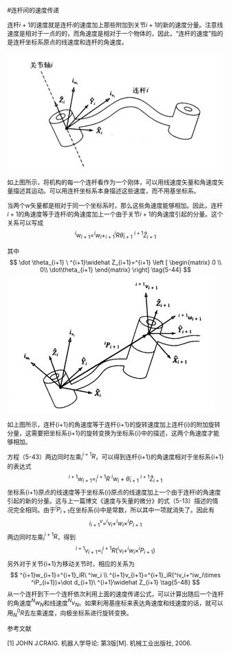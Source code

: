 #连杆间的速度传递

连杆$i+1$的速度就是连杆$i$的速度加上那些附加到关节$i+1$的新的速度分量。注意线速度是相对于一点的的，而角速度是相对于一个物体的，因此，“连杆的速度”指的是连杆坐标系原点的线速度和连杆的角速度。

![连杆的速度](image/连杆的速度.png)

如上图所示，将机构的每一个连杆看作为一个刚体，可以用线速度矢量和角速度矢量描述其运动。可以用连杆坐标系本身描述这些速度，而不用基坐标系。

当两个$w$矢量都是相对于同一个坐标系时，那么这些角速度能够相加。因此，连杆$i+1$的角速度等于连杆$i$的角速度加上一个由于关节$i+1$的角速度引起的分量。这个关系可以写成
$$
^iw_{i+1}=^iw_i+  _{i+1} ^i R \dot \theta _{i+1} \  ^{i+1}\widehat Z_{i+1}  
\tag{5-43}
$$

其中
$$
\dot \theta_{i+1}   \  ^{i+1}\widehat Z_{i+1}=^{i+1}
\left [
\begin{matrix}
0 \\
0\\
\dot\theta_{i+1}
\end{matrix}
\right]
\tag{5-44}
$$
![相连杆的速度矢量](image\相邻连杆的速度矢量.png)

如上图所示，连杆{i+1}的角速度等于连杆{i+1}的旋转速度加上连杆{i}的附加旋转分量，这需要把坐标系{i+1}的旋转变换为坐标系{i}中的描述，这两个角速度才能够相加。

方程（5-43）两边同时左乘$^{i+1}_{i}R$，可以得到连杆{i+1}的角速度相对于坐标系{i+1}的表达式
$$
^{i+1}w_{i+1}=^{i+1}_iR \ ^iw_i+\dot\theta_{i+1}\ ^{i+1}\widehat Z_{i+1}
\tag{5-45}
$$
坐标系{i+1}原点的线速度等于坐标系{i}原点的线速度加上一个由于连杆i的角速度引起的新的分量。这与上一篇博文《速度与矢量的微分》的式（5-13）描述的情况完全相同。由于$^iP_{i+1}$在坐标系{i}中是常数，所以其中一项就消失了。因此有
$$
i^v_{i+1}=^iv_i+^iw_{i}\times ^iP_{i+1}
\tag{5-46}
$$
两边同时左乘$^{i+1}_iR$，得到
$$
^{i+1}v_{i+1}=^{i+1}_iR(^iv_i+^iw_i\times^iP_{i+1})
\tag{5-47}
$$
另外对于关节{i+1}为移动关节时，相应的关系为
$$
^{i+1}w_{i+1}=^{i+1}_iR\  ^iw_i \\
^{i+1}v_{i+1}=^{i+1}_iR(^iv_i+^iw_i\times ^iP_{i+1})+\dot d_{i+1}\ ^{i+1}\widehat Z_{i+1}
\tag{5-48}
$$
从一个连杆到下一个连杆依次利用上面的速度传递公式，可以计算出随后一个连杆的角速度$^Nw_N$和线速度$^Nv_N$。如果利用基座标来表达角速度和线速度的话，就可以用$^0_NR$去左乘速度，向极坐标系进行旋转变换。



参考文献

[1] JOHN J.CRAIG. 机器人学导论: 第3版[M]. 机械工业出版社, 2006.